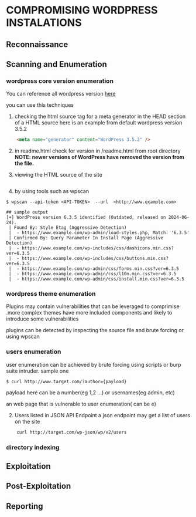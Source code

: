 # COMPROMISING WORDPRESS INSTALATIONS

## Reconnaissance
## Scanning and Enumeration

### wordpress core version enumeration
You can reference all wordpress version [here](https://wordpress.org/documentation/article/wordpress-versions/)

you can use this techniques 
1. checking the html source tag for a meta generator in the HEAD section of a HTML source 
here is an example from default wordpress version 3.5.2
```html
    <meta name="generator" content="WordPress 3.5.2" />
```
2. in readme.html
check for version in /readme.html from root directory
**NOTE: newer versions of WordPress have removed the version from the file.**

3. viewing the HTML source of the site
```html
```
4. by using tools such as wpscan
```
$ wpscan --api-token <API-TOKEN>  --url  <http://www.example.com>

## sample output
[+] WordPress version 6.3.5 identified (Outdated, released on 2024-06-24).
 | Found By: Style Etag (Aggressive Detection)
 |  - https://www.example.com/wp-admin/load-styles.php, Match: '6.3.5'
 | Confirmed By: Query Parameter In Install Page (Aggressive Detection)
 |  - https://www.example.com/wp-includes/css/dashicons.min.css?ver=6.3.5
 |  - https://www.example.com/wp-includes/css/buttons.min.css?ver=6.3.5
 |  - https://www.example.com/wp-admin/css/forms.min.css?ver=6.3.5
 |  - https://www.example.com/wp-admin/css/l10n.min.css?ver=6.3.5
 |  - https://www.example.com/wp-admin/css/install.min.css?ver=6.3.5
```


### wordpress theme enumeration
Plugins may contain vulnerabilities that can be leveraged to comprimise .more complex themes have more included components and likely to introduce some vulnerabilities

plugins can be detected by inspecting the source file and brute forcing or using wpscan

### users enumeration
user enumeration can be achieved by brute forcing using scripts or burp suite intruder.
sample one 
```
$ curl http://www.target.com/?author={payload}
```
payload here can be a number(eg 1,2 ...) or usernames(eg admin, etc)

an web page that is vulnerable to user enumeration( can be e)
<insert a page here later>


2. Users listed in JSON API Endpoint
a json endpoint may get a list of users on the site
```bash
    curl http://target.com/wp-json/wp/v2/users
```

### directory indexing




## Exploitation
## Post-Exploitation
## Reporting